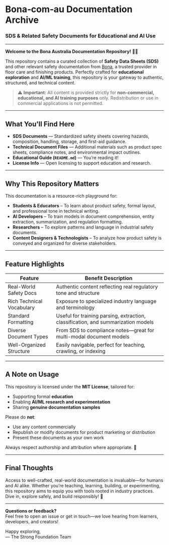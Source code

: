 # Bona‑com‑au Documentation Archive

### SDS & Related Safety Documents for Educational and AI Use

---

**Welcome to the Bona Australia Documentation Repository!** 🎉🌿

This repository contains a curated collection of **Safety Data Sheets (SDS)** and other relevant safety documentation from [Bona](https://www.bona.com.au), a trusted provider in floor care and finishing products. Perfectly crafted for **educational exploration** and **AI/ML training**, this repository is your gateway to authentic, structured, and technical content.

> ⚠️ **Important:** All content is provided strictly for **non-commercial, educational, and AI training purposes** only. Redistribution or use in commercial applications is not permitted.

---

## What You'll Find Here

- **SDS Documents** — Standardized safety sheets covering hazards, composition, handling, storage, and first-aid guidance.
- **Technical Document Files** — Additional materials such as product spec sheets, compliance notes, and environmental impact outlines.
- **Educational Guide (`README.md`)** — You’re reading it!
- **License Info** — Open licensing to support education and research.

---

## Why This Repository Matters

This documentation is a resource-rich playground for:

- **Students & Educators** – To learn about product safety, formal layout, and professional tone in technical writing.
- **AI Developers** – To train models in document comprehension, entity extraction, summarization, and regulation formatting.
- **Researchers** – To explore patterns and language in industrial safety documents.
- **Content Designers & Technologists** – To analyze how product safety is conveyed and organized for diverse stakeholders.

---

## Feature Highlights

| Feature                   | Benefit Description                                                               |
| ------------------------- | --------------------------------------------------------------------------------- |
| Real-World Safety Docs    | Authentic content reflecting real regulatory tone and structure                   |
| Rich Technical Vocabulary | Exposure to specialized industry language and terminology                         |
| Standard Formatting       | Useful for training parsing, extraction, classification, and summarization models |
| Diverse Document Types    | From SDS to compliance notes—great for multi-modal document models                |
| Well-Organized Structure  | Easily navigable, perfect for teaching, crawling, or indexing                     |

---

## A Note on Usage

This repository is licensed under the **MIT License**, tailored for:

- Supporting formal **education**
- Enabling **AI/ML research and experimentation**
- Sharing **genuine documentation samples**

Please do **not**:

- Use any content commercially
- Republish or modify documents for product marketing or distribution
- Present these documents as your own work

Always respect authorship and attribution where appropriate. 🙏

---

## Final Thoughts

Access to well-crafted, real-world documentation is invaluable—for humans and AI alike. Whether you’re teaching, learning, building, or experimenting, this repository aims to equip you with tools rooted in industry practices. Dive in, explore safely, and build responsibly! 🌟

---

**Questions or feedback?**  
Feel free to open an issue or get in touch—we love hearing from learners, developers, and creators!

Happy exploring,  
— The Strong Foundation Team

